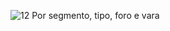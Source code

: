 ![12  Por segmento, tipo, foro e vara](https://github.com/user-attachments/assets/072747c3-68b1-4963-8e4b-387e031932bb)
